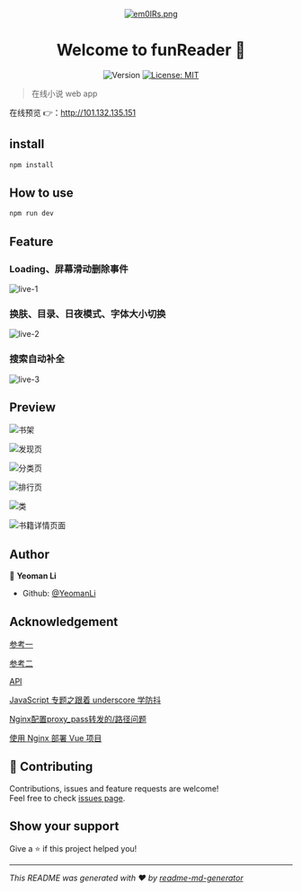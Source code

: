 <p align="center">
	<a href="https://imgchr.com/i/em0IRs"><img src="https://s2.ax1x.com/2019/07/26/em0IRs.th.png" alt="em0IRs.png" border="0" /></a>
</p>
<h1 align="center">Welcome to funReader 👋</h1>
<p align="center">
  <img alt="Version" src="https://img.shields.io/badge/version-1.0.0-blue.svg?cacheSeconds=2592000" />
  <a href="https://github.com/YeomanLi/funReader/blob/master/LICENSE">
    <img alt="License: MIT" src="https://img.shields.io/badge/License-MIT-yellow.svg" target="_blank" />
  </a>
</p>

> 在线小说 web app

在线预览 👉：http://101.132.135.151

## install

```sh
npm install
```

## How to use

```sh
npm run dev
```

## Feature

### Loading、屏幕滑动删除事件

![live-1](./screenshots/live-1.gif)

### 换肤、目录、日夜模式、字体大小切换

![live-2](./screenshots/live-2.gif)

### 搜索自动补全

![live-3](./screenshots/live-3.gif)

## Preview

![书架](./screenshots/preview-1.png)

![发现页](./screenshots/preview-2.png)

![分类页](./screenshots/preview-3.png)

![排行页](./screenshots/preview-4.png)

![类](./screenshots/preview-5.png)

![书籍详情页面](./screenshots/preview-6.png)

## Author

👤 **Yeoman Li**

* Github: [@YeomanLi](https://github.com/YeomanLi)

## Acknowledgement

[参考一](https://github.com/XNAL/ReadMore)

[参考二](https://github.com/lanpangzhi/novel-vue)

[API](https://xiadd.github.io/zhuishushenqi/#/)

[JavaScript 专题之跟着 underscore 学防抖](https://github.com/mqyqingfeng/Blog/issues/22)

[Nginx配置proxy_pass转发的/路径问题](https://blog.51cto.com/wangwei007/1103734)

[使用 Nginx 部署 Vue 项目](http://www.lizonglin.cn/2018/11/06/%E4%BD%BF%E7%94%A8Nginx%E9%83%A8%E7%BD%B2%E5%89%8D%E7%AB%AF%E9%A1%B9%E7%9B%AE/)

## 🤝 Contributing

Contributions, issues and feature requests are welcome!<br />Feel free to check [issues page](https://github.com/YeomanLi/funReader/issues).

## Show your support

Give a ⭐️ if this project helped you!

***
_This README was generated with ❤️ by [readme-md-generator](https://github.com/kefranabg/readme-md-generator)_